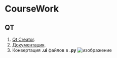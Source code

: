 # CourseWork
## QT
  1. [Qt Creator](https://www.qt.io/download-open-source?hsCtaTracking=9f6a2170-a938-42df-a8e2-a9f0b1d6cdce%7C6cb0de4f-9bb5-4778-ab02-bfb62735f3e5).
  2. [Документация](https://doc.qt.io/qtforpython/).
  3. Конвертация **.ui** файлов в **.py**
     ![изображение](https://user-images.githubusercontent.com/58343706/145818700-7469b426-5159-4860-aa63-5bed6558b788.png)

